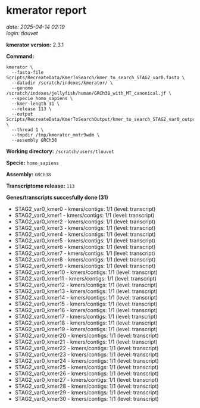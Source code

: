 # kmerator report
*date: 2025-04-14 02:19*  
*login: tlouvet*

**kmerator version:** 2.3.1

**Command:**

```
kmerator \
  --fasta-file Scripts/RecreateData/KmerToSearch/kmer_to_search_STAG2_var0.fasta \
  --datadir /scratch/indexes/kmerator/ \
  --genome /scratch/indexes/jellyfish/human/GRCh38_with_MT_canonical.jf \
  --specie homo_sapiens \
  --kmer-length 31 \
  --release 113 \
  --output Scripts/RecreateData/KmerToSearchOutput/kmer_to_search_STAG2_var0_output \
  --thread 1 \
  --tmpdir /tmp/kmerator_mntr9wdm \
  --assembly GRCh38
```

**Working directory:** `/scratch/users/tlouvet`

**Specie:** `homo_sapiens`

**Assembly:** `GRCh38`

**Transcriptome release:** `113`

**Genes/transcripts succesfully done (31)**

- STAG2_var0_kmer0 - kmers/contigs: 1/1 (level: transcript)
- STAG2_var0_kmer1 - kmers/contigs: 1/1 (level: transcript)
- STAG2_var0_kmer2 - kmers/contigs: 1/1 (level: transcript)
- STAG2_var0_kmer3 - kmers/contigs: 1/1 (level: transcript)
- STAG2_var0_kmer4 - kmers/contigs: 1/1 (level: transcript)
- STAG2_var0_kmer5 - kmers/contigs: 1/1 (level: transcript)
- STAG2_var0_kmer6 - kmers/contigs: 1/1 (level: transcript)
- STAG2_var0_kmer7 - kmers/contigs: 1/1 (level: transcript)
- STAG2_var0_kmer8 - kmers/contigs: 1/1 (level: transcript)
- STAG2_var0_kmer9 - kmers/contigs: 1/1 (level: transcript)
- STAG2_var0_kmer10 - kmers/contigs: 1/1 (level: transcript)
- STAG2_var0_kmer11 - kmers/contigs: 1/1 (level: transcript)
- STAG2_var0_kmer12 - kmers/contigs: 1/1 (level: transcript)
- STAG2_var0_kmer13 - kmers/contigs: 1/1 (level: transcript)
- STAG2_var0_kmer14 - kmers/contigs: 1/1 (level: transcript)
- STAG2_var0_kmer15 - kmers/contigs: 1/1 (level: transcript)
- STAG2_var0_kmer16 - kmers/contigs: 1/1 (level: transcript)
- STAG2_var0_kmer17 - kmers/contigs: 1/1 (level: transcript)
- STAG2_var0_kmer18 - kmers/contigs: 1/1 (level: transcript)
- STAG2_var0_kmer19 - kmers/contigs: 1/1 (level: transcript)
- STAG2_var0_kmer20 - kmers/contigs: 1/1 (level: transcript)
- STAG2_var0_kmer21 - kmers/contigs: 1/1 (level: transcript)
- STAG2_var0_kmer22 - kmers/contigs: 1/1 (level: transcript)
- STAG2_var0_kmer23 - kmers/contigs: 1/1 (level: transcript)
- STAG2_var0_kmer24 - kmers/contigs: 1/1 (level: transcript)
- STAG2_var0_kmer25 - kmers/contigs: 1/1 (level: transcript)
- STAG2_var0_kmer26 - kmers/contigs: 1/1 (level: transcript)
- STAG2_var0_kmer27 - kmers/contigs: 1/1 (level: transcript)
- STAG2_var0_kmer28 - kmers/contigs: 1/1 (level: transcript)
- STAG2_var0_kmer29 - kmers/contigs: 1/1 (level: transcript)
- STAG2_var0_kmer30 - kmers/contigs: 1/1 (level: transcript)
